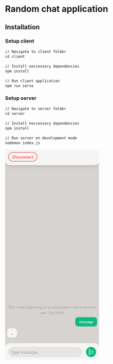 # Random chat application

## Installation
### Setup client
```
// Navigate to client folder
cd client

// Install neccessary dependencies
npm install

// Run client application
npm run serve
```

### Setup server
```
// Navigate to server folder
cd server

// Install neccessary dependencies
npm install

// Run server on development mode
nodemon index.js
```



![Chat screen](./chat_screen.png)

